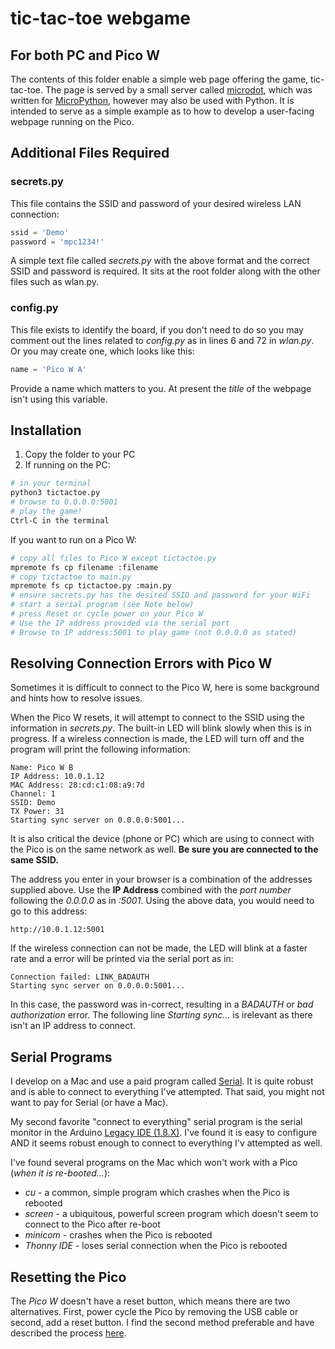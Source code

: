 # tic-tac-toe webgame
## For both PC and Pico W
The contents of this folder enable a simple web page offering the game, tic-tac-toe. The page is served by a small server called [microdot](), which was written for [MicroPython](), however may also be used with Python. It is intended to serve as a simple example as to how to develop a user-facing webpage running on the Pico.

## Additional Files Required
### secrets.py
This file contains the SSID and password of your desired wireless LAN connection:
```python
ssid = 'Demo'
password = 'mpc1234!'
```
A simple text file called *secrets.py* with the above format and the correct SSID and password is required. It sits at the root folder along with the other files such as wlan.py.
### config.py
This file exists to identify the board, if you don't need to do so you may comment out the lines related to *config.py* as in lines 6 and 72 in *wlan.py*. Or you may create one, which looks like this:
```python
name = 'Pico W A'
```
Provide a name which matters to you. At present the *title* of the webpage isn't using this variable.
## Installation
1. Copy the folder to your PC
2. If running on the PC:
```bash
# in your terminal
python3 tictactoe.py
# browse to 0.0.0.0:5001
# play the game!
Ctrl-C in the terminal
```
If you want to run on a Pico W:
```bash
# copy all files to Pico W except tictactoe.py
mpremote fs cp filename :filename
# copy tictactoe to main.py
mpremote fs cp tictactoe.py :main.py
# ensure secrets.py has the desired SSID and password for your WiFi
# start a serial program (see Note below)
# press Reset or cycle power on your Pico W
# Use the IP address provided via the serial port
# Browse to IP address:5001 to play game (not 0.0.0.0 as stated)
```

## Resolving Connection Errors with Pico W
Sometimes it is difficult to connect to the Pico W, here is some background and hints how to resolve issues.

When the Pico W resets, it will attempt to connect to the SSID using the information in *secrets.py*. The built-in LED will blink slowly when this is in progress. If a wireless connection is made, the LED will turn off and the program will print the following information:
```
Name: Pico W B
IP Address: 10.0.1.12
MAC Address: 28:cd:c1:08:a9:7d
Channel: 1
SSID: Demo
TX Power: 31
Starting sync server on 0.0.0.0:5001...
```
It is also critical the device (phone or PC) which are using to connect with the Pico is on the same network as well. **Be sure you are connected to the same SSID.**

The address you enter in your browser is a combination of the addresses supplied above. Use the **IP Address** combined with the *port number* following the *0.0.0.0* as in *:5001*. Using the above data, you would need to go to this address:
```
http://10.0.1.12:5001
```

If the wireless connection can not be made, the LED will blink at a faster rate and a error will be printed via the serial port as in:
```
Connection failed: LINK_BADAUTH
Starting sync server on 0.0.0.0:5001...
```
In this case, the password was in-correct, resulting in a *BADAUTH* or *bad authorization* error. The following line *Starting sync...* is irelevant as there isn't an IP address to connect.

## Serial Programs
I develop on a Mac and use a paid program called [Serial](https://www.decisivetactics.com/products/serial/). It is quite robust and is able to connect to everything I've attempted. That said, you might not want to pay for Serial (or have a Mac).

My second favorite "connect to everything" serial program is the serial monitor in the Arduino [Legacy IDE (1.8.X)](https://www.arduino.cc/en/software). I've found it is easy to configure AND it seems robust enough to connect to everything I'v attempted as well.

I've found several programs on the Mac which won't work with a Pico (*when it is re-booted...*):
* *cu* - a common, simple program which crashes when the Pico is rebooted
* *screen* - a ubiquitous, powerful screen program which doesn't seem to connect to the Pico after re-boot
* *minicom* - crashes when the Pico is rebooted
* *Thonny IDE* - loses serial connection when the Pico is rebooted

## Resetting the Pico
The *Pico W* doesn't have a reset button, which means there are two alternatives. First, power cycle the Pico by removing the USB cable or second, add a reset button. I find the second method preferable and have described the process [here](https://wellys.com/posts/rp2040_micropython_1/#reset).
